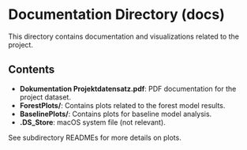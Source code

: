 # Documentation Directory (docs)

This directory contains documentation and visualizations related to the project.

## Contents
- **Dokumentation Projektdatensatz.pdf**: PDF documentation for the project dataset.
- **ForestPlots/**: Contains plots related to the forest model results.
- **BaselinePlots/**: Contains plots for baseline model analysis.
- **.DS_Store**: macOS system file (not relevant).

See subdirectory READMEs for more details on plots.